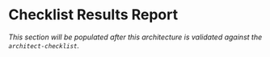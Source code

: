 # **Checklist Results Report**
*This section will be populated after this architecture is validated against the `architect-checklist`.*
